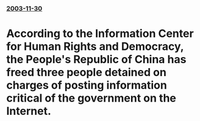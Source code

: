 ### [2003-11-30](/news/2003/11/30/index.md)

#  According to the Information Center for Human Rights and Democracy, the People's Republic of China has freed three people detained on charges of posting information critical of the government on the Internet.



